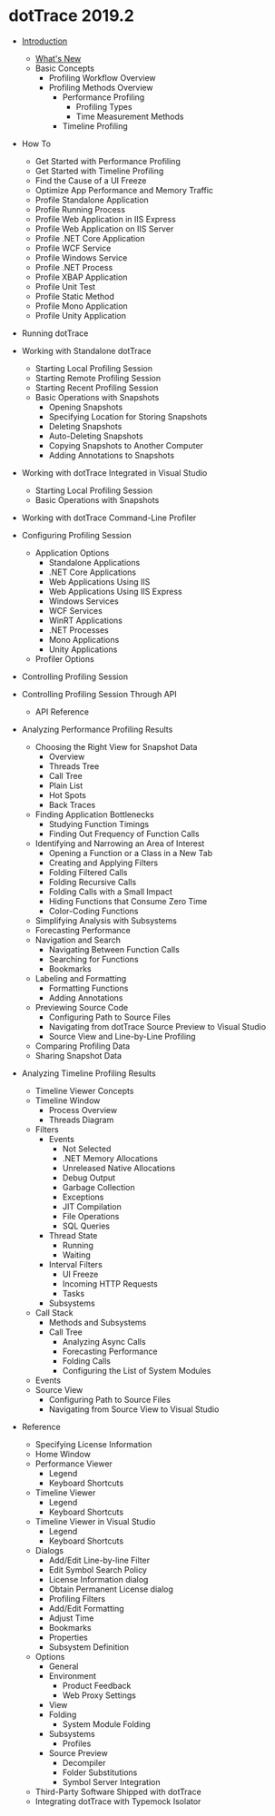 # dotTrace 2019.2

* [Introduction](/part1/Introduction.md)
  * [What's New](/part1/dotTrace_Whats_New.md)
  * Basic Concepts
    * Profiling Workflow Overview
    * Profiling Methods Overview
      * Performance Profiling
        * Profiling Types
        * Time Measurement Methods
      * Timeline Profiling

* How To
  * Get Started with Performance Profiling
  * Get Started with Timeline Profiling
  * Find the Cause of a UI Freeze
  * Optimize App Performance and Memory Traffic
  * Profile Standalone Application
  * Profile Running Process
  * Profile Web Application in IIS Express
  * Profile Web Application on IIS Server
  * Profile .NET Core Application
  * Profile WCF Service
  * Profile Windows Service
  * Profile .NET Process
  * Profile XBAP Application
  * Profile Unit Test
  * Profile Static Method
  * Profile Mono Application
  * Profile Unity Application

* Running dotTrace

* Working with Standalone dotTrace
  * Starting Local Profiling Session
  * Starting Remote Profiling Session
  * Starting Recent Profiling Session
  * Basic Operations with Snapshots
    * Opening Snapshots
    * Specifying Location for Storing Snapshots
    * Deleting Snapshots
    * Auto-Deleting Snapshots
    * Copying Snapshots to Another Computer
    * Adding Annotations to Snapshots

* Working with dotTrace Integrated in Visual Studio
  * Starting Local Profiling Session
  * Basic Operations with Snapshots

* Working with dotTrace Command-Line Profiler

* Configuring Profiling Session
  * Application Options
    * Standalone Applications
    * .NET Core Applications
    * Web Applications Using IIS
    * Web Applications Using IIS Express
    * Windows Services
    * WCF Services
    * WinRT Applications
    * .NET Processes
    * Mono Applications
    * Unity Applications
  * Profiler Options

* Controlling Profiling Session

* Controlling Profiling Session Through API
  * API Reference

* Analyzing Performance Profiling Results
  * Choosing the Right View for Snapshot Data
    * Overview
    * Threads Tree
    * Call Tree
    * Plain List
    * Hot Spots
    * Back Traces
  * Finding Application Bottlenecks
    * Studying Function Timings
    * Finding Out Frequency of Function Calls
  * Identifying and Narrowing an Area of Interest
    * Opening a Function or a Class in a New Tab
    * Creating and Applying Filters
    * Folding Filtered Calls
    * Folding Recursive Calls
    * Folding Calls with a Small Impact
    * Hiding Functions that Consume Zero Time
    * Color-Coding Functions
  * Simplifying Analysis with Subsystems
  * Forecasting Performance
  * Navigation and Search
    * Navigating Between Function Calls
    * Searching for Functions
    * Bookmarks
  * Labeling and Formatting
    * Formatting Functions
    * Adding Annotations
  * Previewing Source Code
    * Configuring Path to Source Files
    * Navigating from dotTrace Source Preview to Visual Studio
    * Source View and Line-by-Line Profiling
  * Comparing Profiling Data
  * Sharing Snapshot Data

* Analyzing Timeline Profiling Results
  * Timeline Viewer Concepts
  * Timeline Window
    * Process Overview
    * Threads Diagram
  * Filters
    * Events
      * Not Selected
      * .NET Memory Allocations
      * Unreleased Native Allocations
      * Debug Output
      * Garbage Collection
      * Exceptions
      * JIT Compilation
      * File Operations
      * SQL Queries
    * Thread State
      * Running
      * Waiting
    * Interval Filters
      * UI Freeze
      * Incoming HTTP Requests
      * Tasks
    * Subsystems
  * Call Stack
    * Methods and Subsystems
    * Call Tree
      * Analyzing Async Calls
      * Forecasting Performance
      * Folding Calls
      * Configuring the List of System Modules
  * Events
  * Source View
    * Configuring Path to Source Files
    * Navigating from Source View to Visual Studio

* Reference
  * Specifying License Information
  * Home Window
  * Performance Viewer
    * Legend
    * Keyboard Shortcuts
  * Timeline Viewer
    * Legend
    * Keyboard Shortcuts
  * Timeline Viewer in Visual Studio
    * Legend
    * Keyboard Shortcuts
  * Dialogs
    * Add/Edit Line-by-line Filter
    * Edit Symbol Search Policy
    * License Information dialog
    * Obtain Permanent License dialog
    * Profiling Filters
    * Add/Edit Formatting
    * Adjust Time
    * Bookmarks
    * Properties
    * Subsystem Definition
  * Options
    * General
    * Environment
      * Product Feedback
      * Web Proxy Settings
    * View
    * Folding
      * System Module Folding
    * Subsystems
      * Profiles
    * Source Preview
      * Decompiler
      * Folder Substitutions
      * Symbol Server Integration
  * Third-Party Software Shipped with dotTrace
  * Integrating dotTrace with Typemock Isolator
